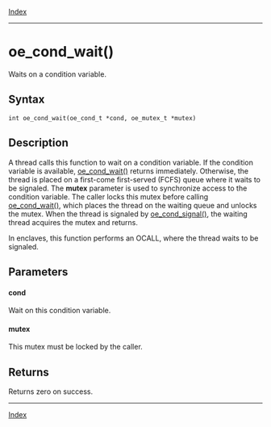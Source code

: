 [Index](index.md)

---
# oe_cond_wait()

Waits on a condition variable.

## Syntax

    int oe_cond_wait(oe_cond_t *cond, oe_mutex_t *mutex)
## Description 

A thread calls this function to wait on a condition variable. If the condition variable is available, [oe_cond_wait()](thread_8h_a681a086a647cf9d4af673b130e011136_1a681a086a647cf9d4af673b130e011136.md) returns immediately. Otherwise, the thread is placed on a first-come first-served (FCFS) queue where it waits to be signaled. The **mutex** parameter is used to synchronize access to the condition variable. The caller locks this mutex before calling [oe_cond_wait()](thread_8h_a681a086a647cf9d4af673b130e011136_1a681a086a647cf9d4af673b130e011136.md), which places the thread on the waiting queue and unlocks the mutex. When the thread is signaled by [oe_cond_signal()](thread_8h_aec38ce9ea989cd7b7bf8911968e6744f_1aec38ce9ea989cd7b7bf8911968e6744f.md), the waiting thread acquires the mutex and returns.

In enclaves, this function performs an OCALL, where the thread waits to be signaled.



## Parameters

#### cond

Wait on this condition variable.

#### mutex

This mutex must be locked by the caller.

## Returns

Returns zero on success.

---
[Index](index.md)

